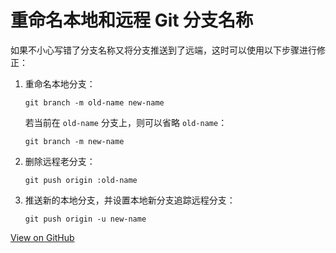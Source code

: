 # 重命名本地和远程 Git 分支名称


如果不小心写错了分支名称又将分支推送到了远端，这时可以使用以下步骤进行修正：

<!--more-->

1. 重命名本地分支：

    ```shell
    git branch -m old-name new-name
    ```

    若当前在 `old-name` 分支上，则可以省略 `old-name`：

    ```shell
    git branch -m new-name
    ```

2. 删除远程老分支：

    ```shell
    git push origin :old-name
    ```

3. 推送新的本地分支，并设置本地新分支追踪远程分支：

    ```shell
    git push origin -u new-name
    ```

[View on GitHub](https://github.com/qiwihui/blog/issues/54)


